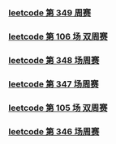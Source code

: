 ### [leetcode 第 349 周赛](./src/markdown/leetcode_349.md)

### [leetcode 第 106 场 双周赛](./src/markdown/leetcode_two_106.md)

### [leetcode 第 348 场周赛](./src/markdown/leetcode_348.md)

### [leetcode 第 347 场周赛](./src/markdown/leetcode_347.md)

### [leetcode 第 105 场 双周赛](./src/markdown/leetcode_two_105.md)

### [leetcode 第 346 场周赛](./src/markdown/leetcode_346.md)

